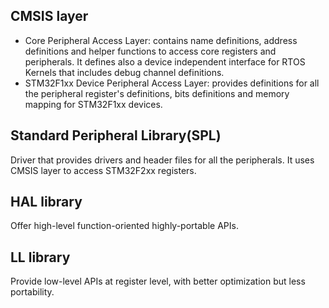 ## CMSIS layer ##
- Core Peripheral Access Layer: contains name definitions, address definitions and helper functions to access core registers and peripherals. 
	It defines also a device independent interface for RTOS Kernels that includes debug channel definitions. 
- STM32F1xx Device Peripheral Access Layer: provides definitions for all the peripheral register's definitions, 
	bits definitions and memory mapping for STM32F1xx devices. 


## Standard Peripheral Library(SPL) ##
Driver that provides drivers and header files for all the peripherals. It uses CMSIS layer to access STM32F2xx registers. 

## HAL library ##
Offer high-level function-oriented highly-portable APIs.

## LL library ##
Provide low-level APIs at register level, with better optimization but less portability.